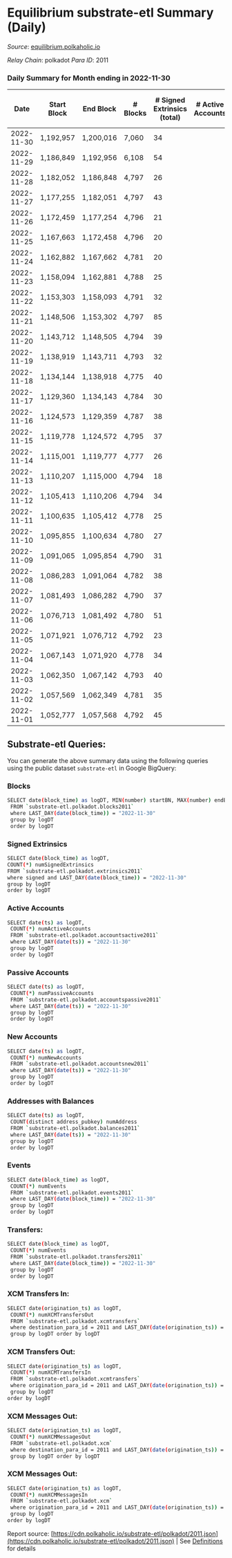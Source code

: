 # Equilibrium substrate-etl Summary (Daily)

_Source_: [equilibrium.polkaholic.io](https://equilibrium.polkaholic.io)

*Relay Chain*: polkadot
*Para ID*: 2011



### Daily Summary for Month ending in 2022-11-30


| Date | Start Block | End Block | # Blocks | # Signed Extrinsics (total) | # Active Accounts | # Passive | # New | # Addresses with Balances | # Events | # Transfers | # XCM Transfers In | # XCM Transfers Out | # XCM In | # XCM Out | Issues | 
| ---- | ----------- | --------- | -------- | --------------------------- | ----------------- | --------- | ----- | ------------------------- | -------- | ----------- | ------------------ | ------------------- | -------- | --------- | ------ |
| 2022-11-30 | 1,192,957 | 1,200,016 | 7,060 | 34 |  |  |  |  | 137,983 |   |   |   |  |  |  |
| 2022-11-29 | 1,186,849 | 1,192,956 | 6,108 | 54 |  |  |  |  | 119,016 |   |   |   |  | 2 |  |
| 2022-11-28 | 1,182,052 | 1,186,848 | 4,797 | 26 |  |  |  |  | 92,852 |   |   |   |  |  |  |
| 2022-11-27 | 1,177,255 | 1,182,051 | 4,797 | 43 |  |  |  |  | 92,924 |   |   |   |  |  |  |
| 2022-11-26 | 1,172,459 | 1,177,254 | 4,796 | 21 |  |  |  |  | 92,796 |   |   |   |  |  |  |
| 2022-11-25 | 1,167,663 | 1,172,458 | 4,796 | 20 |  |  |  |  | 92,802 |   |   |   |  |  |  |
| 2022-11-24 | 1,162,882 | 1,167,662 | 4,781 | 20 |  |  |  |  | 92,501 |   |   |   |  |  |  |
| 2022-11-23 | 1,158,094 | 1,162,881 | 4,788 | 25 |  |  |  |  | 102,444 |   |   |   |  |  |  |
| 2022-11-22 | 1,153,303 | 1,158,093 | 4,791 | 32 |  |  |  |  | 108,723 |   |   |   |  |  |  |
| 2022-11-21 | 1,148,506 | 1,153,302 | 4,797 | 85 |  |  |  |  | 108,858 |   |   |   |  |  |  |
| 2022-11-20 | 1,143,712 | 1,148,505 | 4,794 | 39 |  |  |  |  | 108,846 |   |   |   |  |  |  |
| 2022-11-19 | 1,138,919 | 1,143,711 | 4,793 | 32 |  |  |  |  | 108,512 |   |   |   | 2 |  |  |
| 2022-11-18 | 1,134,144 | 1,138,918 | 4,775 | 40 |  |  |  |  | 108,774 |   |   |   |  |  |  |
| 2022-11-17 | 1,129,360 | 1,134,143 | 4,784 | 30 |  |  |  |  | 108,555 |   |   |   |  |  |  |
| 2022-11-16 | 1,124,573 | 1,129,359 | 4,787 | 38 |  |  |  |  | 108,659 |   |   |   |  |  |  |
| 2022-11-15 | 1,119,778 | 1,124,572 | 4,795 | 37 |  |  |  |  | 108,820 |   |   |   |  |  |  |
| 2022-11-14 | 1,115,001 | 1,119,777 | 4,777 | 26 |  |  |  |  | 108,354 |   |   |   |  |  |  |
| 2022-11-13 | 1,110,207 | 1,115,000 | 4,794 | 18 |  |  |  |  | 108,719 |   |   |   |  |  |  |
| 2022-11-12 | 1,105,413 | 1,110,206 | 4,794 | 34 |  |  |  |  | 108,813 |   |   |   |  |  |  |
| 2022-11-11 | 1,100,635 | 1,105,412 | 4,778 | 25 |  |  |  |  | 108,368 |   |   |   |  |  |  |
| 2022-11-10 | 1,095,855 | 1,100,634 | 4,780 | 27 |  |  |  |  | 108,498 |   |   |   |  |  |  |
| 2022-11-09 | 1,091,065 | 1,095,854 | 4,790 | 31 |  |  |  |  | 108,671 |   |   |   |  |  |  |
| 2022-11-08 | 1,086,283 | 1,091,064 | 4,782 | 38 |  |  |  |  | 108,535 |   |   |   |  |  |  |
| 2022-11-07 | 1,081,493 | 1,086,282 | 4,790 | 37 |  |  |  |  | 108,581 |   |   |   |  |  |  |
| 2022-11-06 | 1,076,713 | 1,081,492 | 4,780 | 51 |  |  |  |  | 108,502 |   |   |   |  |  |  |
| 2022-11-05 | 1,071,921 | 1,076,712 | 4,792 | 23 |  |  |  | 7,491 | 108,737 |   |   |   |  |  |  |
| 2022-11-04 | 1,067,143 | 1,071,920 | 4,778 | 34 |  |  |  |  | 108,399 |   |   |   |  |  |  |
| 2022-11-03 | 1,062,350 | 1,067,142 | 4,793 | 40 |  |  |  |  | 108,806 |   |   |   |  |  |  |
| 2022-11-02 | 1,057,569 | 1,062,349 | 4,781 | 35 |  |  |  |  | 108,557 |   |   |   |  |  |  |
| 2022-11-01 | 1,052,777 | 1,057,568 | 4,792 | 45 |  |  |  |  | 108,795 |   |   |   |  |  |  |

## Substrate-etl Queries:
You can generate the above summary data using the following queries using the public dataset `substrate-etl` in Google BigQuery:

### Blocks
```bash
SELECT date(block_time) as logDT, MIN(number) startBN, MAX(number) endBN, COUNT(*) numBlocks 
 FROM `substrate-etl.polkadot.blocks2011`  
 where LAST_DAY(date(block_time)) = "2022-11-30" 
 group by logDT 
 order by logDT
```

### Signed Extrinsics
```bash
SELECT date(block_time) as logDT, 
COUNT(*) numSignedExtrinsics 
FROM `substrate-etl.polkadot.extrinsics2011`  
where signed and LAST_DAY(date(block_time)) = "2022-11-30" 
group by logDT 
order by logDT
```

### Active Accounts
```bash
SELECT date(ts) as logDT, 
 COUNT(*) numActiveAccounts 
 FROM `substrate-etl.polkadot.accountsactive2011` 
 where LAST_DAY(date(ts)) = "2022-11-30" 
 group by logDT 
 order by logDT
```

### Passive Accounts
```bash
SELECT date(ts) as logDT, 
 COUNT(*) numPassiveAccounts 
 FROM `substrate-etl.polkadot.accountspassive2011` 
 where LAST_DAY(date(ts)) = "2022-11-30" 
 group by logDT 
 order by logDT
```

### New Accounts
```bash
SELECT date(ts) as logDT, 
 COUNT(*) numNewAccounts 
 FROM `substrate-etl.polkadot.accountsnew2011` 
 where LAST_DAY(date(ts)) = "2022-11-30" 
 group by logDT
 order by logDT
```

### Addresses with Balances
```bash
SELECT date(ts) as logDT,
 COUNT(distinct address_pubkey) numAddress 
 FROM `substrate-etl.polkadot.balances2011` 
 where LAST_DAY(date(ts)) = "2022-11-30" 
 group by logDT 
 order by logDT
```

### Events
```bash
SELECT date(block_time) as logDT, 
 COUNT(*) numEvents 
 FROM `substrate-etl.polkadot.events2011` 
 where LAST_DAY(date(block_time)) = "2022-11-30" 
 group by logDT 
 order by logDT
```

### Transfers:
```bash
SELECT date(block_time) as logDT, 
 COUNT(*) numEvents 
 FROM `substrate-etl.polkadot.transfers2011` 
 where LAST_DAY(date(block_time)) = "2022-11-30" 
 group by logDT 
 order by logDT
```

### XCM Transfers In:
```bash
SELECT date(origination_ts) as logDT, 
 COUNT(*) numXCMTransfersOut 
 FROM `substrate-etl.polkadot.xcmtransfers` 
 where destination_para_id = 2011 and LAST_DAY(date(origination_ts)) = "2022-11-30" 
 group by logDT order by logDT
```

### XCM Transfers Out:
```bash
SELECT date(origination_ts) as logDT, 
 COUNT(*) numXCMTransfersIn 
 FROM `substrate-etl.polkadot.xcmtransfers` 
 where origination_para_id = 2011 and LAST_DAY(date(origination_ts)) = "2022-11-30" 
 group by logDT 
order by logDT
```

### XCM Messages Out:
```bash
SELECT date(origination_ts) as logDT, 
 COUNT(*) numXCMMessagesOut 
 FROM `substrate-etl.polkadot.xcm` 
 where destination_para_id = 2011 and LAST_DAY(date(origination_ts)) = "2022-11-30" 
 group by logDT order by logDT
```

### XCM Messages Out:
```bash
SELECT date(origination_ts) as logDT, 
 COUNT(*) numXCMMessagesIn 
 FROM `substrate-etl.polkadot.xcm` 
 where origination_para_id = 2011 and LAST_DAY(date(origination_ts)) = "2022-11-30" 
 group by logDT 
order by logDT
```


Report source: [https://cdn.polkaholic.io/substrate-etl/polkadot/2011.json](https://cdn.polkaholic.io/substrate-etl/polkadot/2011.json) | See [Definitions](/DEFINITIONS.md) for details
